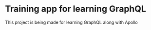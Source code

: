 # Training app for learning GraphQL 

This project is being made for learning GraphQL along with Apollo
